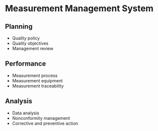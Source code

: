 
# Measurement Management System

## Planning
- Quality policy
- Quality objectives
- Management review

## Performance
- Measurement process
- Measurement equipment
- Measurement traceability

## Analysis
- Data analysis
- Nonconformity management
- Corrective and preventive action

